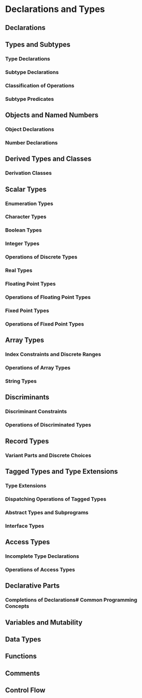 # Declarations and Types
## Declarations
## Types and Subtypes
### Type Declarations
### Subtype Declarations
### Classification of Operations
### Subtype Predicates
## Objects and Named Numbers
### Object Declarations
### Number Declarations
## Derived Types and Classes
### Derivation Classes
## Scalar Types
### Enumeration Types
### Character Types
### Boolean Types
### Integer Types
### Operations of Discrete Types
### Real Types
### Floating Point Types
### Operations of Floating Point Types
### Fixed Point Types
### Operations of Fixed Point Types
## Array Types
### Index Constraints and Discrete Ranges
### Operations of Array Types
### String Types
## Discriminants
### Discriminant Constraints
### Operations of Discriminated Types
## Record Types
### Variant Parts and Discrete Choices
## Tagged Types and Type Extensions
### Type Extensions
### Dispatching Operations of Tagged Types
### Abstract Types and Subprograms
### Interface Types
## Access Types
### Incomplete Type Declarations
### Operations of Access Types
## Declarative Parts
### Completions of Declarations# Common Programming Concepts
## Variables and Mutability
## Data Types
## Functions
## Comments
## Control Flow
